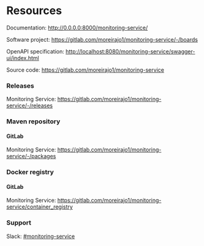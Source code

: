 # Resources

Documentation: <http://0.0.0.0:8000/monitoring-service/>

Software project: <https://gitlab.com/moreirajo1/monitoring-service/-/boards>

OpenAPI specification: <http://localhost:8080/monitoring-service/swagger-ui/index.html>

Source code: <https://gitlab.com/moreirajo1/monitoring-service>

### Releases

Monitoring Service: <https://gitlab.com/moreirajo1/monitoring-service/-/releases>  

### Maven repository

#### GitLab

Monitoring Service: <https://gitlab.com/moreirajo1/monitoring-service/-/packages>  

### Docker registry

#### GitLab

Monitoring Service: <https://gitlab.com/moreirajo1/monitoring-service/container_registry>  

### Support

Slack: [#monitoring-service](https://HanseCom.slack.com/archives/C02NST1CSH4)
